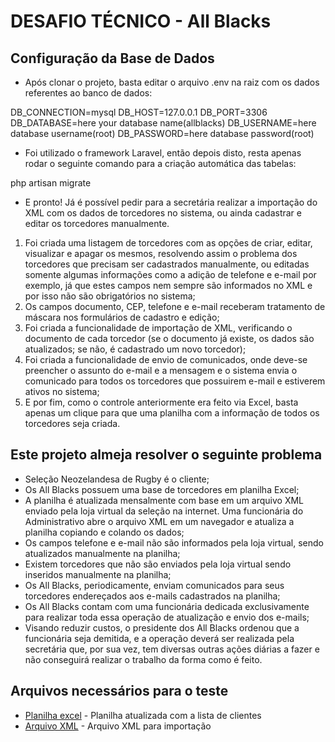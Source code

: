 # DESAFIO TÉCNICO - All Blacks

## Configuração da Base de Dados
-	Após clonar o projeto, basta editar o arquivo .env na raiz com os dados referentes ao banco de dados:

DB_CONNECTION=mysql
DB_HOST=127.0.0.1
DB_PORT=3306
DB_DATABASE=here your database name(allblacks)
DB_USERNAME=here database username(root)
DB_PASSWORD=here database password(root)

-	Foi utilizado o framework Laravel, então depois disto, resta apenas rodar o seguinte comando para a criação automática das tabelas:

php artisan migrate

-	E pronto! Já é possível pedir para a secretária realizar a importação do XML com os dados de torcedores no sistema, ou ainda cadastrar e editar os torcedores manualmente.

1. Foi criada uma listagem de torcedores com as opções de criar, editar, visualizar e apagar os mesmos, resolvendo assim o problema dos torcedores que precisam ser cadastrados manualmente, ou editadas somente algumas informações como a adição de telefone e e-mail por exemplo, já que estes campos nem sempre são informados no XML e por isso não são obrigatórios no sistema;
2. Os campos documento, CEP, telefone e e-mail receberam tratamento de máscara nos formulários de cadastro e edição;
3. Foi criada a funcionalidade de importação de XML, verificando o documento de cada torcedor (se o documento já existe, os dados são atualizados; se não, é cadastrado um novo torcedor);
4. Foi criada a funcionalidade de envio de comunicados, onde deve-se preencher o assunto do e-mail e a mensagem e o sistema envia o comunicado para todos os torcedores que possuirem e-mail e estiverem ativos no sistema;
5. E por fim, como o controle anteriormente era feito via Excel, basta apenas um clique para que uma planilha com a informação de todos os torcedores seja criada.

## Este projeto almeja resolver o seguinte problema

-	Seleção Neozelandesa de Rugby é o cliente;
-	Os All Blacks possuem uma base de torcedores em planilha Excel;
-	A planilha é atualizada mensalmente com base em um arquivo XML enviado pela loja virtual da seleção na internet. Uma funcionária do Administrativo abre o arquivo XML em um navegador e atualiza a planilha copiando e colando os dados;
-	Os campos telefone e e-mail não são informados pela loja virtual, sendo atualizados manualmente na planilha;
-	Existem torcedores que não são enviados pela loja virtual sendo inseridos manualmente na planilha;
-	Os All Blacks, periodicamente, enviam comunicados para seus torcedores endereçados aos e-mails cadastrados na planilha;
-	Os All Blacks contam com uma funcionária dedicada exclusivamente para realizar toda essa operação de atualização e envio dos e-mails;
-	Visando reduzir custos, o presidente dos All Blacks ordenou que a funcionária seja demitida, e a operação deverá ser realizada pela secretária que, por sua vez, tem diversas outras ações diárias a fazer e não conseguirá realizar o trabalho da forma como é feito.

## Arquivos necessários para o teste
 * [Planilha excel](https://github.com/p21sistemas/skeleton21/blob/master/clientes.xlsx) - Planilha atualizada com a lista de clientes
 * [Arquivo XML](https://github.com/p21sistemas/skeleton21/blob/master/clientes.xml) - Arquivo XML para importação
